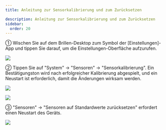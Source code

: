 ```yaml
---
title: Anleitung zur Sensorkalibrierung und zum Zurücksetzen

description: Anleitung zur Sensorkalibrierung und zum Zurücksetzen
sidebar:
  order: 20
---
```


① Wischen Sie auf dem Brillen-Desktop zum Symbol der \[Einstellungen]-App und tippen Sie darauf, um die Einstellungen-Oberfläche aufzurufen.

![](public/images/air3/de/sensor-1.png)

② Tippen Sie auf "System" → "Sensoren" → "Sensorkalibrierung". Ein Bestätigungston wird nach erfolgreicher Kalibrierung abgespielt, und ein Neustart ist erforderlich, damit die Änderungen wirksam werden.

![](public/images/air3/de/sensor-2.png)

![](public/images/air3/de/sensor-3.png)

③ "Sensoren" → "Sensoren auf Standardwerte zurücksetzen" erfordert einen Neustart des Geräts.

![](public/images/air3/de/sensor-4.png)